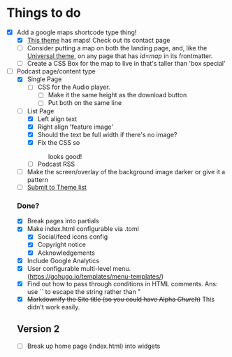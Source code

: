 # Things to do
- [x] Add a google maps shortcode type thing!
  * [x] [This theme](https://github.com/devcows/hugo-universal-theme) has maps! Check out its contact page
  * [ ] Consider putting a map on both the landing page, and, like the [Universal theme](https://github.com/devcows/hugo-universal-theme), on any page that has *id=map* in its frontmatter.
  * [ ] Create a CSS Box for the map to live in that's taller than 'box special'
- [ ] Podcast page/content type
  * [x] Single Page
    * [ ] CSS for the Audio player.
      * [ ] Make it the same height as the download button
      * [ ] Put both on the same line
  * [ ] List Page
    * [x] Left align text
    * [x] Right align 'feature image'
    * [x] Should the text be full width if there's no image?
    * [x] Fix the CSS so <ul class="pagination"> looks good!
  * [ ] Podcast RSS
- [ ] Make the screen/overlay of the background image darker or give it a pattern
- [ ] [Submit to Theme list](https://github.com/gohugoio/hugoThemes/blob/master/README.md)

### Done?
- [x] Break pages into partials
- [x] Make index.html configurable via .toml
  - [x] Social/feed icons config
  - [x] Copyright notice
  - [x] Acknowledgements
- [x] Include Google Analytics
- [x] User configurable multi-level menu. (https://gohugo.io/templates/menu-templates/)
- [x] Find out how to pass through conditions in HTML comments. Ans: use `` to escape the string rather than "
- [x] ~~Markdownify the Site title (so you could have Alpha *Church*)~~ This didn't work easily.

## Version 2

* [ ] Break up home page (index.html) into widgets
